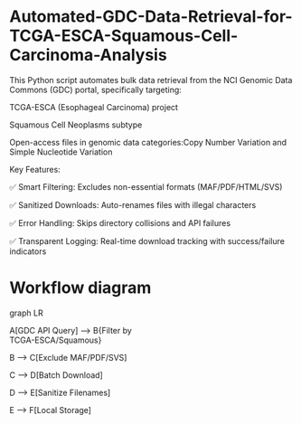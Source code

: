 # Automated-GDC-Data-Retrieval-for-TCGA-ESCA-Squamous-Cell-Carcinoma-Analysis
This Python script automates bulk data retrieval from the NCI Genomic Data Commons (GDC) portal, specifically targeting:

TCGA-ESCA (Esophageal Carcinoma) project

Squamous Cell Neoplasms subtype

Open-access files in genomic data categories:Copy Number Variation and Simple Nucleotide Variation

Key Features:

✅ Smart Filtering: Excludes non-essential formats (MAF/PDF/HTML/SVS)

✅ Sanitized Downloads: Auto-renames files with illegal characters

✅ Error Handling: Skips directory collisions and API failures

✅ Transparent Logging: Real-time download tracking with success/failure indicators

# Workflow diagram

graph LR

A[GDC API Query] -->  B{Filter by<br>TCGA-ESCA/Squamous}

B --> C[Exclude MAF/PDF/SVS]

C --> D[Batch Download]

D --> E[Sanitize Filenames]

E --> F[Local Storage]
